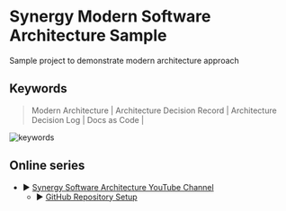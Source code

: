 # Synergy Modern Software Architecture Sample

Sample project to demonstrate modern architecture approach

## Keywords

> Modern Architecture | Architecture Decision Record | Architecture Decision Log | Docs as Code |



![keywords](https://www.plantuml.com/plantuml/png/VSwn3i902CRndQTWvYdQs54NVO3cmf5wmu7XwD2t5nCN7Shu8__acqOKZzwqzl8287mSAhuTUBCghZWxFri8n-u2HBWOxrqqIZJJ15e_D70UUCa2aluRMdy45-4siiQhRMVlkx1vXRn9j7udlW40)

## Online series

* ▶️ [Synergy Software Architecture YouTube Channel](https://www.youtube.com/channel/UCTildHeLP4HoQVexsdrrHLA)
  * ▶️ [GitHub Repository Setup](https://www.youtube.com/watch?v=1xpCQnlqwFE)
